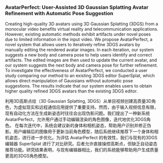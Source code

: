 ### AvatarPerfect: User-Assisted 3D Gaussian Splatting Avatar Refinement with Automatic Pose Suggestion

Creating high-quality 3D avatars using 3D Gaussian Splatting (3DGS) from a monocular video benefits virtual reality and telecommunication applications. However, existing automatic methods exhibit artifacts under novel poses due to limited information in the input video. We propose AvatarPerfect, a novel system that allows users to iteratively refine 3DGS avatars by manually editing the rendered avatar images. In each iteration, our system suggests a new body and camera pose to help users identify and correct artifacts. The edited images are then used to update the current avatar, and our system suggests the next body and camera pose for further refinement. To investigate the effectiveness of AvatarPerfect, we conducted a user study comparing our method to an existing 3DGS editor SuperSplat, which allows direct manipulation of Gaussians without automatic pose suggestions. The results indicate that our system enables users to obtain higher quality refined 3DGS avatars than the existing 3DGS editor.

利用3D高斯点绘（3D Gaussian Splatting, 3DGS）从单目视频创建高质量3D角色，为虚拟现实和远程通信应用提供了重要支持。然而，由于输入视频信息有限，现有自动化方法在生成新姿态时往往会出现伪影问题。我们提出了一种新系统 AvatarPerfect，允许用户通过手动编辑渲染的角色图像，迭代地优化3DGS角色。
在每次迭代中，系统会建议新的身体和相机姿态，帮助用户识别并修正伪影。用户编辑后的图像用于更新当前角色模型，随后系统继续推荐下一个身体和相机姿态，进行进一步优化。为评估 AvatarPerfect 的有效性，我们与现有的3DGS编辑器 SuperSplat 进行了对比研究。后者允许直接操控高斯点，但缺乏自动姿态推荐功能。研究结果表明，与现有编辑器相比，我们的系统能够帮助用户生成质量更高的3DGS角色模型。
